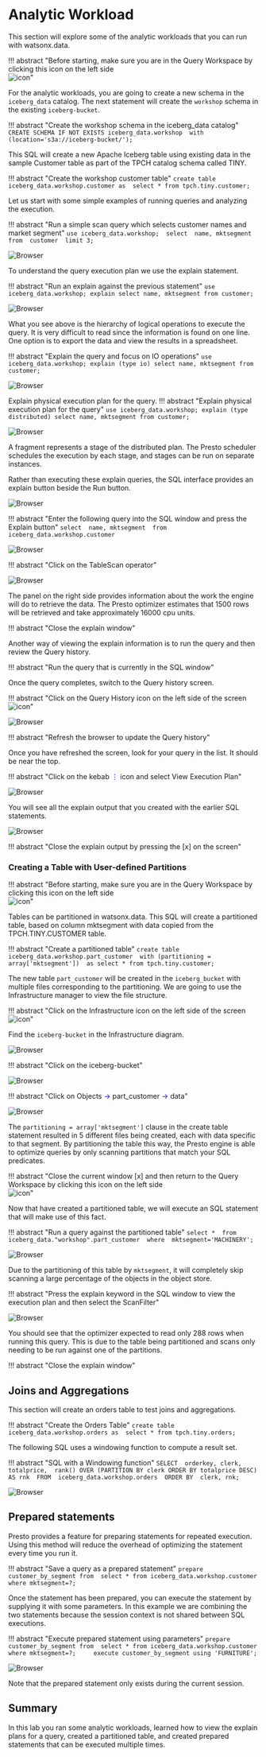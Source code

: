 # Analytic Workload

This section will explore some of the analytic workloads that you can run with watsonx.data.

!!! abstract "Before starting, make sure you are in the Query Workspace by clicking this icon on the left side<br>![icon](wxd-images/wxd-intro-workspace-icon.png)"

For the analytic workloads, you are going to create a new schema in the `iceberg_data` catalog. The next statement will create the `workshop` schema in the existing `iceberg-bucket`.

!!! abstract "Create the workshop schema in the iceberg_data catalog"
    ```
    CREATE SCHEMA IF NOT EXISTS iceberg_data.workshop 
    with (location='s3a://iceberg-bucket/');
    ```

This SQL will create a new Apache Iceberg table using existing data in the sample Customer table as part of the TPCH catalog schema called TINY.   

!!! abstract "Create the workshop customer table"
    ```
    create table iceberg_data.workshop.customer as 
      select * from tpch.tiny.customer;
    ```
   
Let us start with some simple examples of running queries and analyzing the execution. 

!!! abstract "Run a simple scan query which selects customer names and market segment"
    ```
    use iceberg_data.workshop; 
    select 
      name, mktsegment 
    from 
      customer 
    limit 3;
    ```

![Browser](wxd-images/wxd-intro-sql-simple-scan.png)

To understand the query execution plan we use the explain statement.

!!! abstract "Run an explain against the previous statement"
    ```
    use iceberg_data.workshop;
    explain select name, mktsegment from customer;
    ```

![Browser](wxd-images/wxd-intro-sql-query-explain.png)

What you see above is the hierarchy of logical operations to execute the query. It is very difficult to read since the information is found on one line. One option is to export the data and view the results in a spreadsheet. 

!!! abstract "Explain the query and focus on IO operations"
    ```
    use iceberg_data.workshop;
    explain (type io) select name, mktsegment from customer;
    ```

![Browser](wxd-images/wxd-intro-sql-io-explain.png)

Explain physical execution plan for the query.
!!! abstract "Explain physical execution plan for the query"
    ```
    use iceberg_data.workshop;
    explain (type distributed) select name, mktsegment from customer;
    ```

![Browser](wxd-images/wxd-intro-sql-physical-explain.png)    

A fragment represents a stage of the distributed plan. The Presto scheduler schedules the execution by each stage, and stages can be run on separate instances.

Rather than executing these explain queries, the SQL interface provides an explain button beside the Run button.

![Browser](wxd-images/wxd-intro-sql-explain-button.png) 

!!! abstract "Enter the following query into the SQL window and press the Explain button"
    ```
    select 
      name, mktsegment 
    from 
      iceberg_data.workshop.customer 
    ```

![Browser](wxd-images/wxd-intro-sql-explain-output.png) 

!!! abstract "Click on the TableScan operator"

![Browser](wxd-images/wxd-intro-sql-explain-tablescan.png) 

The panel on the right side provides information about the work the engine will do to retrieve the data. The Presto optimizer estimates that 1500 rows will be retrieved and take approximately 16000 cpu units.

!!! abstract "Close the explain window"

Another way of viewing the explain information is to run the query and then review the Query history. 

!!! abstract "Run the query that is currently in the SQL window"

Once the query completes, switch to the Query history screen.

!!! abstract "Click on the Query History icon on the left side of the screen<br>![icon](wxd-images/wxd-intro-history-icon.png)"

![Browser](wxd-images/wxd-intro-sql-query-history.png) 

!!! abstract "Refresh the browser to update the Query history"

Once you have refreshed the screen, look for your query in the list. It should be near the top.

!!! abstract "Click on the kebab <span style="font-style:bold; color:blue;">&vellip;</span> icon and select View Execution Plan"

![Browser](wxd-images/wxd-intro-sql-selected-query.png) 

You will see all the explain output that you created with the earlier SQL statements.

![Browser](wxd-images/wxd-intro-sql-explain-all.png) 

!!! abstract "Close the explain output by pressing the [x] on the screen"

### Creating a Table with User-defined Partitions

!!! abstract "Before starting, make sure you are in the Query Workspace by clicking this icon on the left side<br>![icon](wxd-images/wxd-intro-workspace-icon.png)"

Tables can be partitioned in watsonx.data. This SQL will create a partitioned table, based on column mktsegment with data copied from the TPCH.TINY.CUSTOMER table.

!!! abstract "Create a partitioned table"
    ```
    create table iceberg_data.workshop.part_customer 
      with (partitioning = array['mktsegment']) 
    as select * from tpch.tiny.customer;
    ```

The new table `part_customer` will be created in the `iceberg_bucket` with multiple files corresponding to the partitioning. We are going to use the Infrastructure manager to view the file structure.

!!! abstract "Click on the Infrastructure icon on the left side of the screen<br>![icon](wxd-images/wxd-intro-infrastructure-icon.png)"

Find the `iceberg-bucket` in the Infrastructure diagram.

![Browser](wxd-images/wxd-intro-iceberg-bucket.png) 

!!! abstract "Click on the iceberg-bucket"

![Browser](wxd-images/wxd-intro-iceberg-bucket-details.png) 

!!! abstract "Click on Objects <span style="color:blue">&rarr;</span> part_customer <span style="color:blue">&rarr;</span> data"

![Browser](wxd-images/wxd-intro-iceberg-customer.png) 

The `partitioning = array['mktsegment']` clause in the create table statement resulted in 5 different files being created, each with data specific to that segment. By partitioning the table this way, the Presto engine is able to optimize queries by only scanning partitions that match your SQL predicates.

!!! abstract "Close the current window [x] and then  return to the Query Workspace by clicking this icon on the left side<br>![icon](wxd-images/wxd-intro-workspace-icon.png)"

Now that have created a partitioned table, we will execute an SQL statement that will make use of this fact.

!!! abstract "Run a query against the partitioned table"
    ```
    select
      * 
    from 
      iceberg_data."workshop".part_customer 
    where 
      mktsegment='MACHINERY';
    ```

![Browser](wxd-images/wxd-intro-sql-partitioned-results.png) 

Due to the partitioning of this table by `mktsegment`, it will completely skip scanning a large percentage of the objects in the object store.

!!! abstract "Press the explain keyword in the SQL window to view the execution plan and then select the ScanFilter"

![Browser](wxd-images/wxd-intro-sql-partitioned-explain.png) 

You should see that the optimizer expected to read only 288 rows when running this query. This is due to the table being partitioned and scans only needing to be run against one of the partitions.

!!! abstract "Close the explain window"

## Joins and Aggregations 

This section will create an orders table to test joins and aggregations.

!!! abstract "Create the Orders Table"
    ```
    create table iceberg_data.workshop.orders as 
      select * from tpch.tiny.orders;
    ```

The following SQL uses a windowing function to compute a result set.

!!! abstract "SQL with a Windowing function"
    ```
    SELECT 
      orderkey, clerk, totalprice, 
      rank() OVER (PARTITION BY clerk ORDER BY totalprice DESC) AS rnk 
    FROM 
      iceberg_data.workshop.orders 
    ORDER BY 
      clerk, rnk;
    ```

![Browser](wxd-images/wxd-intro-sql-windowing.png) 

## Prepared statements

Presto provides a feature for preparing statements for repeated execution. Using this method will reduce the overhead of optimizing the statement every time you run it.

!!! abstract "Save a query as a prepared statement"
    ```
    prepare 
      customer_by_segment
    from 
      select * from iceberg_data.workshop.customer where mktsegment=?;
    ```

Once the statement has been prepared, you can execute the statement by supplying it with some parameters. In this example we are combining the two statements because the session context is not shared between SQL executions.

!!! abstract "Execute prepared statement using parameters"
    ```
    prepare 
      customer_by_segment
    from 
      select * from iceberg_data.workshop.customer where mktsegment=?;    
    execute customer_by_segment using 'FURNITURE';
    ```

![Browser](wxd-images/wxd-intro-sql-execute-results.png)     

Note that the prepared statement only exists during the current session.

## Summary

In this lab you ran some analytic workloads, learned how to view the explain plans for a query, created a partitioned table, and created prepared statements that can be executed multiple times. 
